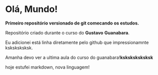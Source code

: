 # Olá, Mundo!
**Primeiro repositório versionado de git comecando os estudos.**

Repositório criado durante o curso do __Gustavo__ __Guanabara__.

Eu adicionei está linha diretamente pelo github que impressionamnte ksksksksksk.

Amanha devo ver a ultima aula do curso do guanabara!**ksksksksksksk**

hoje estufei markdown, nova linguagem!